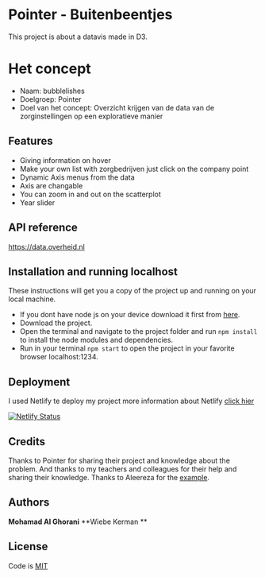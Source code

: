 # Pointer - Buitenbeentjes

This project is about a datavis made in D3.

# Het concept
* Naam: bubblelishes 
* Doelgroep: Pointer
* Doel van het concept: Overzicht krijgen van de data van de zorginstellingen op een exploratieve manier

## Features 
* Giving information on hover 
* Make your own list with zorgbedrijven just click on the company point 
* Dynamic Axis menus from the data 
* Axis are changable 
* You can zoom in and out on the scatterplot
* Year slider

## API reference
https://data.overheid.nl

## Installation and running localhost

These instructions will get you a copy of the project up and running on your local machine.
* If you dont have node js on your device download it first from [here](https://nodejs.org/en/).
* Download the project.
* Open the terminal and navigate to the project folder and run ```npm install``` to install the node modules and dependencies. 
* Run in your terminal ``` npm start ``` to open the project in your favorite browser localhost:1234.

## Deployment
I used Netlify te deploy my project more information about Netlify [click hier](https://www.netlify.com)

[![Netlify Status](https://api.netlify.com/api/v1/badges/0e963bb2-7d04-48ff-89bd-0c927b04a952/deploy-status)](https://app.netlify.com/sites/frontend-data-cmd/deploys)

## Credits

Thanks to Pointer for sharing their project and knowledge about the problem. And thanks to my teachers and colleagues for their help and sharing their knowledge. Thanks to Aleereza for the [example](https://bl.ocks.org/aleereza/d2be3d62a09360a770b79f4e5527eea8).

## Authors

**Mohamad Al Ghorani** 
**Wiebe Kerman **

## License

Code is [MIT](https://github.com/MohamadAlGhorani/zorgcowboys/blob/master/LICENSE)


